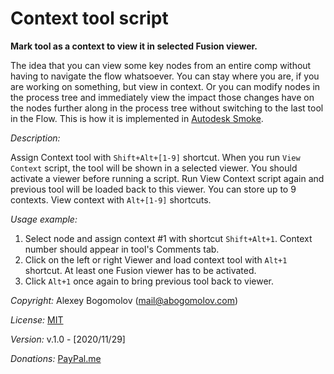 # Context tool script

**Mark tool as a context to view it in selected Fusion viewer.**

The idea that you can view some key nodes from an entire comp without having to navigate the flow whatsoever. You can stay where you are, if you are working on something, but view in context. Or you can modify nodes in the process tree and immediately view the impact those changes have on the nodes further along in the process tree without switching to the last tool in the Flow. This is how it is implemented in [Autodesk Smoke](https://download.autodesk.com/us/systemdocs/help/2011/smoke/index.html?url=./files/WScba3ee2b36d8cb6f-54f0f461162be3def5-7fe4.htm,topicNumber=d0e79347).

_Description:_

Assign Context tool with `Shift+Alt+[1-9]` shortcut. When you run `View Context` script, the tool will be shown in a selected viewer. You should activate a viewer before running a script. Run View Context script again and previous tool will be loaded back to this viewer.
You can store up to 9 contexts.  View context with `Alt+[1-9]` shortcuts.

_Usage example:_

1. Select node and assign context #1 with shortcut `Shift+Alt+1`. Context number should appear in tool's Comments tab.
2. Click on the left or right Viewer and load context tool with `Alt+1` shortcut. At least one Fusion viewer has to be activated. 
3. Click `Alt+1` once again to bring previous tool back to viewer.

_Copyright:_ Alexey Bogomolov (mail@abogomolov.com)

_License:_ [MIT](https://mit-license.org/)

_Version:_ v.1.0 - [2020/11/29]

_Donations:_ [PayPal.me](https://paypal.me/aabogomolov/10usd)